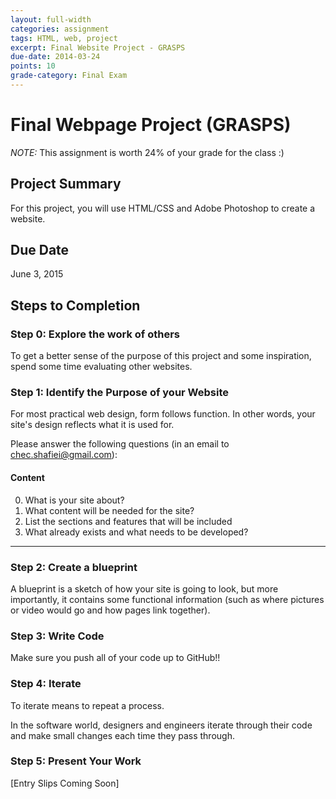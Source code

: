 ```yaml
---
layout: full-width
categories: assignment
tags: HTML, web, project
excerpt: Final Website Project - GRASPS
due-date: 2014-03-24
points: 10
grade-category: Final Exam
---
```

# Final Webpage Project (GRASPS) #

<div class="panel callout"><p><em>NOTE:</em> This assignment is worth 24% of your grade for the class :) </p></div>

## Project Summary ##

For this project, you will use HTML/CSS and Adobe Photoshop to create a website.


## Due Date ##

June 3, 2015



## Steps to Completion ##

### Step 0:  Explore the work of others ###

To get a better sense of the purpose of this project and some inspiration, spend some time evaluating other websites.  

### Step 1:  Identify the Purpose of your Website ###

For most practical web design, form follows function.  In other words, your site's design reflects what it is used for.

Please answer the following questions (in an email to <span class="label">chec.shafiei@gmail.com</span>):


#### Content ####
0.  What is your site about?
1.  What content will be needed for the site?
2.  List the sections and features that will be included
3. What already exists and what needs to be developed?




---

### Step 2:  Create a blueprint

A blueprint is a sketch of how your site is going to look, but more importantly, it contains some functional information (such as where pictures or video would go and how pages link together).


### Step 3:  Write Code ###

Make sure you push all of your code up to GitHub!!



### Step 4:  Iterate ###

To iterate means to repeat a process.

In the software world, designers and engineers iterate through their code and make small changes each time they pass through.


### Step 5:  Present Your Work ###

[Entry Slips Coming Soon]